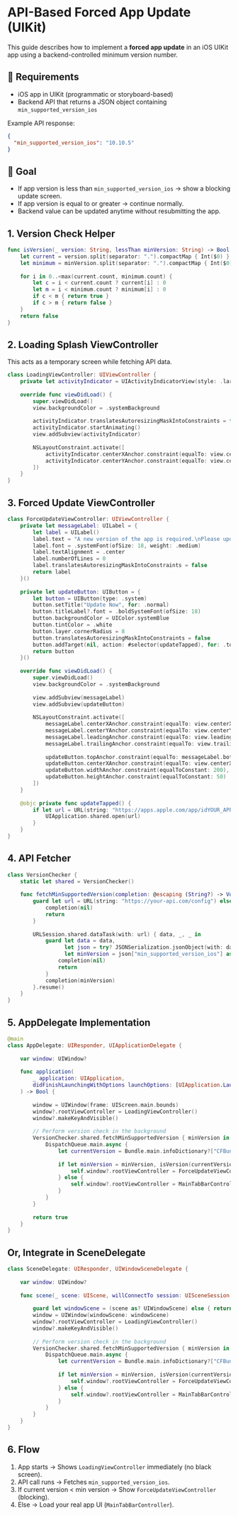 # API-Based Forced App Update (UIKit)

This guide describes how to implement a **forced app update** in an iOS UIKit app using a backend-controlled minimum version number.

## 📌 Requirements
- iOS app in UIKit (programmatic or storyboard-based)
- Backend API that returns a JSON object containing `min_supported_version_ios`

Example API response:
```json
{
  "min_supported_version_ios": "10.10.5"
}
```
## 🎯 Goal
- If app version is less than `min_supported_version_ios` → show a blocking update screen.
- If app version is equal to or greater → continue normally.
- Backend value can be updated anytime without resubmitting the app.

## 1. Version Check Helper
```swift
func isVersion(_ version: String, lessThan minVersion: String) -> Bool {
    let current = version.split(separator: ".").compactMap { Int($0) }
    let minimum = minVersion.split(separator: ".").compactMap { Int($0) }
    
    for i in 0..<max(current.count, minimum.count) {
        let c = i < current.count ? current[i] : 0
        let m = i < minimum.count ? minimum[i] : 0
        if c < m { return true }
        if c > m { return false }
    }
    return false
}
```

## 2. Loading Splash ViewController
This acts as a temporary screen while fetching API data.
```swift
class LoadingViewController: UIViewController {
    private let activityIndicator = UIActivityIndicatorView(style: .large)
    
    override func viewDidLoad() {
        super.viewDidLoad()
        view.backgroundColor = .systemBackground
        
        activityIndicator.translatesAutoresizingMaskIntoConstraints = false
        activityIndicator.startAnimating()
        view.addSubview(activityIndicator)
        
        NSLayoutConstraint.activate([
            activityIndicator.centerXAnchor.constraint(equalTo: view.centerXAnchor),
            activityIndicator.centerYAnchor.constraint(equalTo: view.centerYAnchor)
        ])
    }
}
```

## 3. Forced Update ViewController
```swift
class ForceUpdateViewController: UIViewController {
    private let messageLabel: UILabel = {
        let label = UILabel()
        label.text = "A new version of the app is required.\nPlease update to continue."
        label.font = .systemFont(ofSize: 18, weight: .medium)
        label.textAlignment = .center
        label.numberOfLines = 0
        label.translatesAutoresizingMaskIntoConstraints = false
        return label
    }()
    
    private let updateButton: UIButton = {
        let button = UIButton(type: .system)
        button.setTitle("Update Now", for: .normal)
        button.titleLabel?.font = .boldSystemFont(ofSize: 18)
        button.backgroundColor = UIColor.systemBlue
        button.tintColor = .white
        button.layer.cornerRadius = 8
        button.translatesAutoresizingMaskIntoConstraints = false
        button.addTarget(nil, action: #selector(updateTapped), for: .touchUpInside)
        return button
    }()
    
    override func viewDidLoad() {
        super.viewDidLoad()
        view.backgroundColor = .systemBackground
        
        view.addSubview(messageLabel)
        view.addSubview(updateButton)
        
        NSLayoutConstraint.activate([
            messageLabel.centerXAnchor.constraint(equalTo: view.centerXAnchor),
            messageLabel.centerYAnchor.constraint(equalTo: view.centerYAnchor, constant: -40),
            messageLabel.leadingAnchor.constraint(equalTo: view.leadingAnchor, constant: 20),
            messageLabel.trailingAnchor.constraint(equalTo: view.trailingAnchor, constant: -20),
            
            updateButton.topAnchor.constraint(equalTo: messageLabel.bottomAnchor, constant: 30),
            updateButton.centerXAnchor.constraint(equalTo: view.centerXAnchor),
            updateButton.widthAnchor.constraint(equalToConstant: 200),
            updateButton.heightAnchor.constraint(equalToConstant: 50)
        ])
    }
    
    @objc private func updateTapped() {
        if let url = URL(string: "https://apps.apple.com/app/idYOUR_APP_ID") {
            UIApplication.shared.open(url)
        }
    }
}
```

## 4. API Fetcher
```swift
class VersionChecker {
    static let shared = VersionChecker()
    
    func fetchMinSupportedVersion(completion: @escaping (String?) -> Void) {
        guard let url = URL(string: "https://your-api.com/config") else {
            completion(nil)
            return
        }
        
        URLSession.shared.dataTask(with: url) { data, _, _ in
            guard let data = data,
                  let json = try? JSONSerialization.jsonObject(with: data) as? [String: Any],
                  let minVersion = json["min_supported_version_ios"] as? String else {
                completion(nil)
                return
            }
            completion(minVersion)
        }.resume()
    }
}
```
## 5. AppDelegate Implementation
```swift
@main
class AppDelegate: UIResponder, UIApplicationDelegate {
    
    var window: UIWindow?
    
    func application(
        _ application: UIApplication,
        didFinishLaunchingWithOptions launchOptions: [UIApplication.LaunchOptionsKey: Any]?
    ) -> Bool {
        
        window = UIWindow(frame: UIScreen.main.bounds)
        window?.rootViewController = LoadingViewController()
        window?.makeKeyAndVisible()
        
        // Perform version check in the background
        VersionChecker.shared.fetchMinSupportedVersion { minVersion in
            DispatchQueue.main.async {
                let currentVersion = Bundle.main.infoDictionary?["CFBundleShortVersionString"] as? String ?? "0.0.0"
                
                if let minVersion = minVersion, isVersion(currentVersion, lessThan: minVersion) {
                    self.window?.rootViewController = ForceUpdateViewController()
                } else {
                    self.window?.rootViewController = MainTabBarController() // Replace with your real main VC
                }
            }
        }
        
        return true
    }
}
```
## Or, Integrate in SceneDelegate
```swift
class SceneDelegate: UIResponder, UIWindowSceneDelegate {
    
    var window: UIWindow?
    
    func scene(_ scene: UIScene, willConnectTo session: UISceneSession, options connectionOptions: UIScene.ConnectionOptions) {
        
        guard let windowScene = (scene as? UIWindowScene) else { return }
        window = UIWindow(windowScene: windowScene)
        window?.rootViewController = LoadingViewController()
        window?.makeKeyAndVisible()
        
        // Perform version check in the background
        VersionChecker.shared.fetchMinSupportedVersion { minVersion in
            DispatchQueue.main.async {
                let currentVersion = Bundle.main.infoDictionary?["CFBundleShortVersionString"] as? String ?? "0.0.0"
                
                if let minVersion = minVersion, isVersion(currentVersion, lessThan: minVersion) {
                    self.window?.rootViewController = ForceUpdateViewController()
                } else {
                    self.window?.rootViewController = MainTabBarController() // Replace with your real main VC
                }
            }
        }
    }
}
```

## 6. Flow
1. App starts → Shows `LoadingViewController` immediately (no black screen).
2. API call runs → Fetches `min_supported_version_ios`.
3. If current version < min version → Show `ForceUpdateViewController` (blocking).
4. Else → Load your real app UI (`MainTabBarController`).
